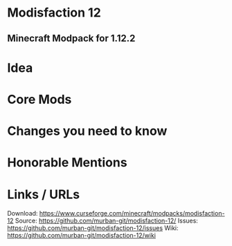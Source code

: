 # Modisfaction 12 
## Minecraft Modpack for 1.12.2

# Idea

# Core Mods

# Changes you need to know

# Honorable Mentions

# Links / URLs
Download: https://www.curseforge.com/minecraft/modpacks/modisfaction-12
Source: https://github.com/murban-git/modisfaction-12/
Issues: https://github.com/murban-git/modisfaction-12/issues
Wiki: https://github.com/murban-git/modisfaction-12/wiki